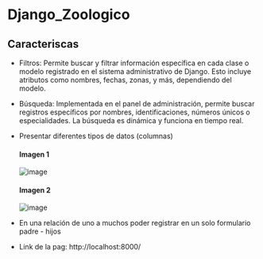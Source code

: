 # Django_Zoologico
## Caracteriscas
- Filtros: Permite buscar y filtrar información específica en cada clase o modelo registrado en el sistema administrativo de Django. Esto incluye atributos como nombres, fechas, zonas, y más, dependiendo del modelo.
- Búsqueda: Implementada en el panel de administración, permite buscar registros específicos por nombres, identificaciones, números únicos o especialidades. La búsqueda es dinámica y funciona en tiempo real.
- Presentar diferentes tipos de datos (columnas)
  #### Imagen 1
  ![image](https://github.com/user-attachments/assets/1d5eb1e9-e62b-4d8a-8517-9f397d9bfc91)
  
  #### Imagen 2
  ![image](https://github.com/user-attachments/assets/650f51ba-43db-472d-92e1-cb67940e21e7)


- En una relación de uno a muchos poder registrar en un solo formulario padre - hijos

- Link de la pag: http://localhost:8000/
